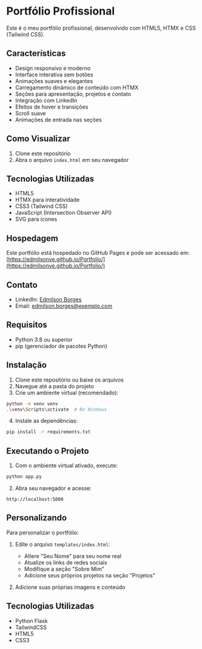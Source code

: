# Portfólio Profissional

Este é o meu portfólio profissional, desenvolvido com HTML5, HTMX e CSS (Tailwind CSS).

## Características

- Design responsivo e moderno
- Interface interativa sem botões
- Animações suaves e elegantes
- Carregamento dinâmico de conteúdo com HTMX
- Seções para apresentação, projetos e contato
- Integração com LinkedIn
- Efeitos de hover e transições
- Scroll suave
- Animações de entrada nas seções

## Como Visualizar

1. Clone este repositório
2. Abra o arquivo `index.html` em seu navegador

## Tecnologias Utilizadas

- HTML5
- HTMX para interatividade
- CSS3 (Tailwind CSS)
- JavaScript (Intersection Observer API)
- SVG para ícones

## Hospedagem

Este portfólio está hospedado no GitHub Pages e pode ser acessado em: [https://edmilsonve.github.io/Portfolio/](https://edmilsonve.github.io/Portfolio/)

## Contato

- LinkedIn: [Edmilson Borges](https://www.linkedin.com/in/edmilson-borges-36362871/)
- Email: edmilson.borges@exemplo.com

## Requisitos

- Python 3.8 ou superior
- pip (gerenciador de pacotes Python)

## Instalação

1. Clone este repositório ou baixe os arquivos
2. Navegue até a pasta do projeto
3. Crie um ambiente virtual (recomendado):
```bash
python -m venv venv
.\venv\Scripts\activate  # No Windows
```

4. Instale as dependências:
```bash
pip install -r requirements.txt
```

## Executando o Projeto

1. Com o ambiente virtual ativado, execute:
```bash
python app.py
```

2. Abra seu navegador e acesse:
```
http://localhost:5000
```

## Personalizando

Para personalizar o portfólio:

1. Edite o arquivo `templates/index.html`:
   - Altere "Seu Nome" para seu nome real
   - Atualize os links de redes sociais
   - Modifique a seção "Sobre Mim"
   - Adicione seus próprios projetos na seção "Projetos"

2. Adicione suas próprias imagens e conteúdo

## Tecnologias Utilizadas

- Python Flask
- TailwindCSS
- HTML5
- CSS3
